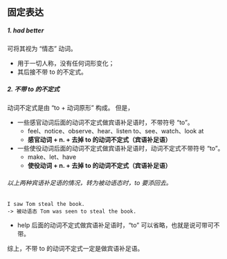 ## 固定表达

##### 1. had better
可将其视为 “情态” 动词。
* 用于一切人称，没有任何词形变化；
* 其后接不带 to 的不定式。

##### 2. 不带 to 的不定式
动词不定式是由 “to + 动词原形” 构成。 但是，
* 一些感官动词后面的动词不定式做宾语补足语时，不带符号 “to”。
    * feel、notice、observe、hear、listen to、see、watch、look at
    * **感官动词 + n. + 去掉 to 的动词不定式（宾语补足语）**
* 一些使役动词后面的动词不定式做宾语补足语时，动词不定式不带符号 “to”。
    * make、let、have
    * **使役动词 + n. + 去掉 to 的动词不定式（宾语补足语）**
###### 以上两种宾语补足语的情况，转为被动语态时，to 要添回去。
```
I saw Tom steal the book.
-> 被动语态 Tom was seen to steal the book.    
```
* help 后面的动词不定式做宾语补足语时，“to” 可以省略，也就是说可带可不带。

综上，不带 to 的动词不定式一定是做宾语补足语。
